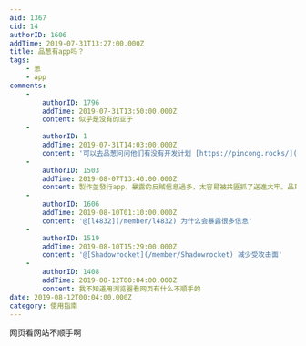 ```yaml
---
aid: 1367
cid: 14
authorID: 1606
addTime: 2019-07-31T13:27:00.000Z
title: 品葱有app吗？
tags:
    - 葱
    - app
comments:
    -
        authorID: 1796
        addTime: 2019-07-31T13:50:00.000Z
        content: 似乎是没有的亚子
    -
        authorID: 1
        addTime: 2019-07-31T14:03:00.000Z
        content: '可以去品葱问问他们有没有开发计划 [https://pincong.rocks/](https://pincong.rocks/)'
    -
        authorID: 1503
        addTime: 2019-08-07T13:40:00.000Z
        content: 製作並發行app，暴露的反賊信息過多，太容易被共匪抓了送進大牢。品蔥1.0的教訓深刻。
    -
        authorID: 1606
        addTime: 2019-08-10T01:10:00.000Z
        content: '@[l4832](/member/l4832) 为什么会暴露很多信息'
    -
        authorID: 1519
        addTime: 2019-08-10T15:29:00.000Z
        content: '@[Shadowrocket](/member/Shadowrocket) 减少受攻击面'
    -
        authorID: 1408
        addTime: 2019-08-12T00:04:00.000Z
        content: 我不知道用浏览器看网页有什么不顺手的
date: 2019-08-12T00:04:00.000Z
category: 使用指南
---
```


网页看网站不顺手啊

